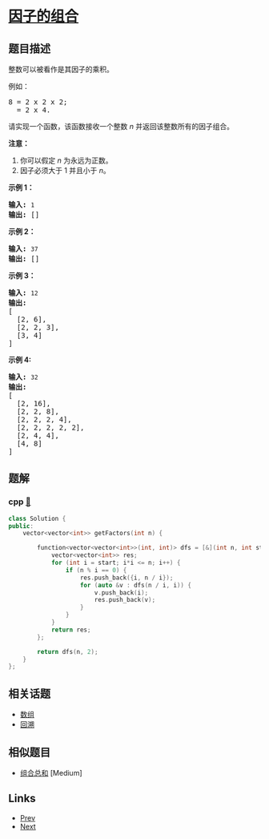 
# [因子的组合](https://leetcode-cn.com/problems/factor-combinations)

## 题目描述

<p>整数可以被看作是其因子的乘积。</p>

<p>例如：</p>

<pre>8 = 2 x 2 x 2;
  = 2 x 4.</pre>

<p>请实现一个函数，该函数接收一个整数 <em>n</em>&nbsp;并返回该整数所有的因子组合。</p>

<p><strong>注意：</strong></p>

<ol>
	<li>你可以假定 <em>n</em> 为永远为正数。</li>
	<li>因子必须大于 1 并且小于 <em>n</em>。</li>
</ol>

<p><strong>示例 1：</strong></p>

<pre><strong>输入: </strong><code>1</code>
<strong>输出: </strong>[]
</pre>

<p><strong>示例 2：</strong></p>

<pre><strong>输入: </strong><code>37</code>
<strong>输出: </strong>[]</pre>

<p><strong>示例 3：</strong></p>

<pre><strong>输入: </strong><code>12</code>
<strong>输出:</strong>
[
  [2, 6],
  [2, 2, 3],
  [3, 4]
]</pre>

<p><strong>示例 4: </strong></p>

<pre><strong>输入: </strong><code>32</code>
<strong>输出:</strong>
[
  [2, 16],
  [2, 2, 8],
  [2, 2, 2, 4],
  [2, 2, 2, 2, 2],
  [2, 4, 4],
  [4, 8]
]
</pre>


## 题解

### cpp [🔗](factor-combinations.cpp) 
```cpp
class Solution {
public:
    vector<vector<int>> getFactors(int n) {

        function<vector<vector<int>>(int, int)> dfs = [&](int n, int start) {
            vector<vector<int>> res;
            for (int i = start; i*i <= n; i++) {
                if (n % i == 0) {
                    res.push_back({i, n / i});
                    for (auto &v : dfs(n / i, i)) {
                        v.push_back(i);
                        res.push_back(v);
                    }
                }
            }
            return res;
        };

        return dfs(n, 2);
    }
};
```


## 相关话题

- [数组](../../tags/array.md) 
- [回溯](../../tags/backtracking.md) 


## 相似题目

- [组合总和](../combination-sum/README.md)  [Medium] 


## Links

- [Prev](../meeting-rooms/README.md) 
- [Next](../binary-tree-paths/README.md) 

